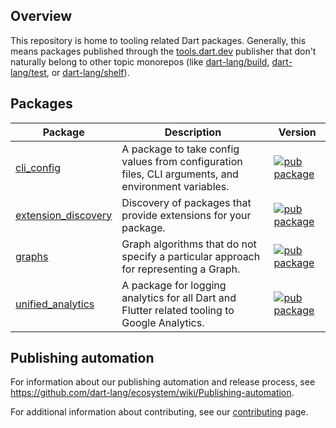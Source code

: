 <!-- [![Dart CI](https://github.com/dart-lang/tools/actions/workflows/dart.yml/badge.svg)](https://github.com/dart-lang/tools/actions/workflows/dart.yml) -->

## Overview

This repository is home to tooling related Dart packages. Generally, this means
packages published through the
[tools.dart.dev](https://pub.dev/publishers/tools.dart.dev) publisher that
don't naturally belong to other topic monorepos (like
[dart-lang/build](https://github.com/dart-lang/build),
[dart-lang/test](https://github.com/dart-lang/test), or
[dart-lang/shelf](https://github.com/dart-lang/shelf)).

## Packages

| Package | Description | Version |
| --- | --- | --- |
| [cli_config](pkgs/cli_config/) | A package to take config values from configuration files, CLI arguments, and environment variables. |[![pub package](https://img.shields.io/pub/v/cli_config.svg)](https://pub.dev/packages/cli_config) |
| [extension_discovery](pkgs/extension_discovery/) | Discovery of packages that provide extensions for your package. |[![pub package](https://img.shields.io/pub/v/extension_discovery.svg)](https://pub.dev/packages/extension_discovery) |
| [graphs](pkgs/graphs/) | Graph algorithms that do not specify a particular approach for representing a Graph. |[![pub package](https://img.shields.io/pub/v/graphs.svg)](https://pub.dev/packages/graphs) |
| [unified_analytics](pkgs/unified_analytics/) | A package for logging analytics for all Dart and Flutter related tooling to Google Analytics. | [![pub package](https://img.shields.io/pub/v/unified_analytics.svg)](https://pub.dev/packages/unified_analytics) |

## Publishing automation

For information about our publishing automation and release process, see
https://github.com/dart-lang/ecosystem/wiki/Publishing-automation.

For additional information about contributing, see our
[contributing](CONTRIBUTING.md) page.
